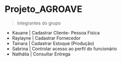 # Projeto_AGROAVE

> Integrantes do grupo 

* Kauane | Cadastrar Cliente- Pessoa Física
* Raylayne | Cadastrar Fornecedor
* Tainara  | Cadastrar Estoque (Produção)
* Sabrina | Controlar acesso ao perfil do funcionário
* Nathália | Consultar Entrega
